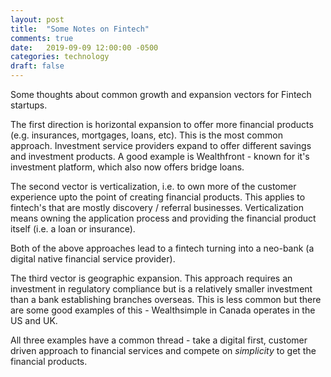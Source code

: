 ```yaml
---
layout: post
title:  "Some Notes on Fintech"
comments: true
date:   2019-09-09 12:00:00 -0500
categories: technology
draft: false
---
```


Some thoughts about common growth and expansion vectors for Fintech startups.

The first direction is horizontal expansion to offer more financial products (e.g. insurances, mortgages, loans, etc). This is the most common approach. Investment service providers expand to offer different savings and investment products. A good example is Wealthfront - known for it's investment platform, which also now offers bridge loans. 

The second vector is verticalization, i.e. to own more of the customer experience upto the point of creating financial products. This applies to fintech's that are mostly discovery / referral businesses. Verticalization means owning the application process and providing the financial product itself (i.e. a loan or insurance).

Both of the above approaches lead to a fintech turning into a neo-bank (a digital native financial service provider).

The third vector is geographic expansion. This approach requires an investment in regulatory compliance but is a relatively smaller investment than a bank establishing branches overseas. This is less common but there are some good examples of this - Wealthsimple in Canada operates in the US and UK.

All three examples have a common thread - take a digital first, customer driven approach to financial services and compete on _simplicity_ to get the financial products. 